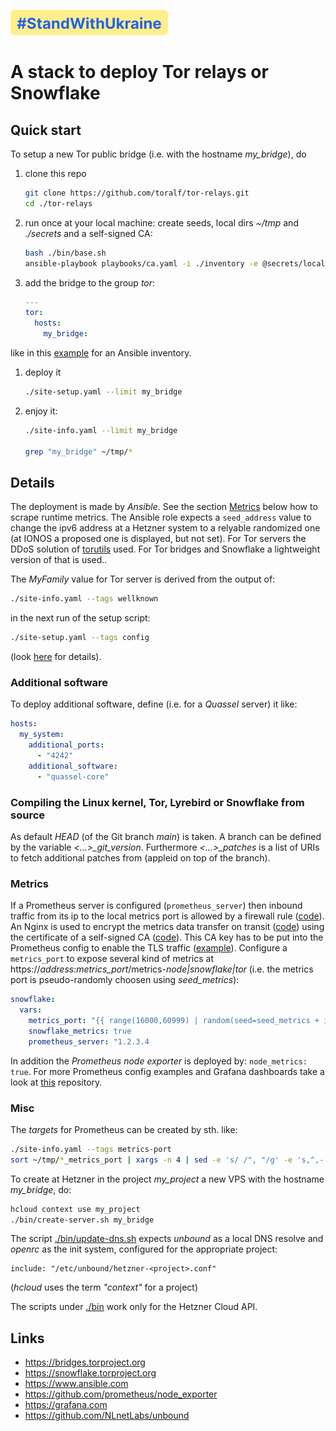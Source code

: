 [![StandWithUkraine](https://raw.githubusercontent.com/vshymanskyy/StandWithUkraine/main/badges/StandWithUkraine.svg)](https://github.com/vshymanskyy/StandWithUkraine/blob/main/docs/README.md)

# A stack to deploy Tor relays or Snowflake

## Quick start

To setup a new Tor public bridge (i.e. with the hostname _my_bridge_), do

1. clone this repo

   ```bash
   git clone https://github.com/toralf/tor-relays.git
   cd ./tor-relays
   ```

1. run once at your local machine: create seeds, local dirs _~/tmp_ and _./secrets_ and a self-signed CA:

   ```bash
   bash ./bin/base.sh
   ansible-playbook playbooks/ca.yaml -i ./inventory -e @secrets/local.yaml --tags ca
   ```

1. add the bridge to the group _tor_:

   ```yaml
   ---
   tor:
     hosts:
       my_bridge:
   ```

like in this [example](./examples/inventory.yaml) for an Ansible inventory.

1. deploy it

   ```bash
   ./site-setup.yaml --limit my_bridge
   ```

1. enjoy it:

   ```bash
   ./site-info.yaml --limit my_bridge

   grep "my_bridge" ~/tmp/*
   ```

## Details

The deployment is made by _Ansible_.
See the section [Metrics](#metrics) below how to scrape runtime metrics.
The Ansible role expects a `seed_address` value to change the ipv6 address at a Hetzner system to a relyable randomized one
(at IONOS a proposed one is displayed, but not set).
For Tor servers the DDoS solution of [torutils](https://github.com/toralf/torutils) used.
For Tor bridges and Snowflake a lightweight version of that is used..

The _MyFamily_ value for Tor server is derived from the output of:

```bash
./site-info.yaml --tags wellknown
```

in the next run of the setup script:

```bash
./site-setup.yaml --tags config
```

(look [here](./playbooks/roles/setup_tor/vars/main.yaml.) for details).

### Additional software

To deploy additional software, define (i.e. for a _Quassel_ server) it like:

```yaml
hosts:
  my_system:
    additional_ports:
      - "4242"
    additional_software:
      - "quassel-core"
```

### Compiling the Linux kernel, Tor, Lyrebird or Snowflake from source

As default _HEAD_ (of the Git branch _main_) is taken.
A branch can be defined by the variable _<...>\_git_version_.
Furthermore _<...>\_patches_ is a list of URIs to fetch additional patches from (appleid on top of the branch).

### Metrics

If a Prometheus server is configured (`prometheus_server`) then inbound traffic from its ip to the local metrics port is allowed by a firewall rule
([code](./playbooks/roles/setup_common/tasks/firewall.yaml)).
An Nginx is used to encrypt the metrics data transfer on transit ([code](./playbooks/roles/setup_common/tasks/metrics.yaml))
using the certificate of a self-signed CA ([code](./playbooks/roles/setup_common/tasks/ca.yaml)).
This CA key has to be put into the Prometheus config to enable the TLS traffic ([example](https://github.com/toralf/torutils/tree/main/dashboards)).
Configure a `metrics_port` to expose several kind of metrics at https://_address_:_metrics_port_/metrics-_node|snowflake|tor_
(i.e. the metrics port is pseudo-randomly choosen using _seed_metrics_):

```yaml
snowflake:
  vars:
    metrics_port: "{{ range(16000,60999) | random(seed=seed_metrics + inventory_hostname + ansible_facts.default_ipv4.address + ansible_facts.default_ipv6.address) }}"
    snowflake_metrics: true
    prometheus_server: "1.2.3.4
```

In addition the _Prometheus node exporter_ is deployed by: `node_metrics: true`.
For more Prometheus config examples and Grafana dashboards take a look at [this](https://github.com/toralf/torutils/tree/main/dashboards) repository.

### Misc

The _targets_ for Prometheus can be created by sth. like:

```bash
./site-info.yaml --tags metrics-port
sort ~/tmp/*_metrics_port | xargs -n 4 | sed -e 's/ /", "/g' -e 's,^,- targets: [",' -e 's,$,"],' | column -t
```

To create at Hetzner in the project _my_project_ a new VPS with the hostname _my_bridge_, do:

```bash
hcloud context use my_project
./bin/create-server.sh my_bridge
```

The script [./bin/update-dns.sh](./bin/update-dns.sh) expects _unbound_ as a local DNS resolve and _openrc_ as the init system,
configured for the appropriate project:

```config
include: "/etc/unbound/hetzner-<project>.conf"
```

(_hcloud_ uses the term _"context"_ for a project)

The scripts under [./bin](./bin) work only for the Hetzner Cloud API.

## Links

- https://bridges.torproject.org
- https://snowflake.torproject.org
- https://www.ansible.com
- https://github.com/prometheus/node_exporter
- https://grafana.com
- https://github.com/NLnetLabs/unbound
